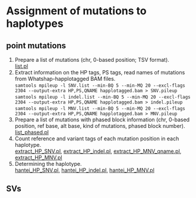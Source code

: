 # Assignment of mutations to haplotypes
## point mutations
1. Prepare a list of mutations (chr, 0-based position; TSV format).  
[list.pl](./list.pl)  
2. Extract information on the HP tags, PS tags, read names of mutations from Whatshap-happlotagged BAM files.  
`samtools mpileup -l SNV.list --min-BQ 5 --min-MQ 20 --excl-flags 2304 --output-extra HP,PS,QNAME happlotagged.bam > SNV.pileup`  
`samtools mpileup -l indel.list --min-BQ 5 --min-MQ 20 --excl-flags 2304 --output-extra HP,PS,QNAME happlotagged.bam > indel.pileup`  
`samtools mpileup -l MNV.list --min-BQ 5 --min-MQ 20 --excl-flags 2304 --output-extra HP,PS,QNAME happlotagged.bam > MNV.pileup`  
4. Prepare a list of mutations with phased block information (chr, 0-based position, ref base, alt base, kind of mutations, phased block number).  
[list_phased.pl](./list_phased.pl)  
5. Count reference and variant tags of each mutation position in each haplotype.  
[extract_HP_SNV.pl](./extract_HP_SNV.pl), [extract_HP_indel.pl](./extract_HP_indel.pl), [extract_HP_MNV_qname.pl](./extract_HP_MNV_qname.pl), [extract_HP_MNV.pl](./extract_HP_MNV.pl)  
6. Determining the haplotype.  
[hantei_HP_SNV.pl](./hantei_HP_SNV.pl), [hantei_HP_indel.pl](./hantei_HP_indel.pl), [hantei_HP_MNV.pl](./hantei_HP_MNV.pl)  

## SVs
